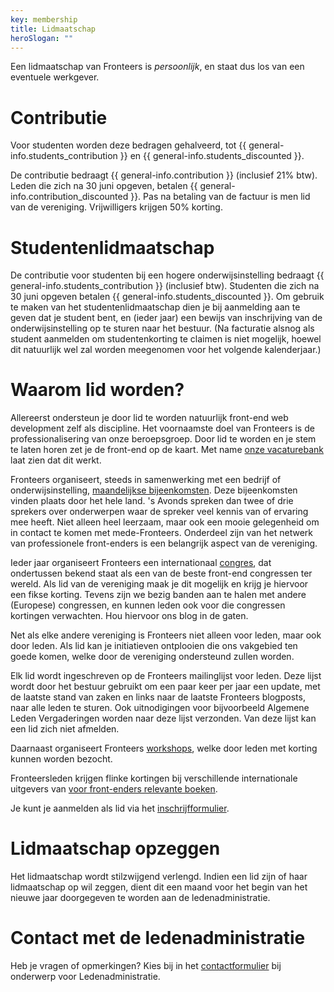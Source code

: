 ```yaml
---
key: membership
title: Lidmaatschap
heroSlogan: ""
---
```

Een lidmaatschap van Fronteers is _persoonlijk_, en staat dus los van een eventuele werkgever.

# Contributie


Voor studenten worden deze bedragen gehalveerd, tot {{ general-info.students_contribution }} en {{ general-info.students_discounted }}.

De contributie bedraagt {{ general-info.contribution }}  (inclusief 21% btw). Leden die zich na 30 juni opgeven, betalen {{ general-info.contribution_discounted }}. Pas na betaling van de factuur is men lid van de vereniging. Vrijwilligers krijgen 50% korting.

# Studentenlidmaatschap

De contributie voor studenten bij een hogere onderwijsinstelling bedraagt {{ general-info.students_contribution }} (inclusief btw). Studenten die zich na 30 juni opgeven betalen {{ general-info.students_discounted }}. Om gebruik te maken van het studentenlidmaatschap dien je bij aanmelding aan te geven dat je student bent, en (ieder jaar) een bewijs van inschrijving van de onderwijsinstelling op te sturen naar het bestuur. (Na facturatie alsnog als student aanmelden om studentenkorting te claimen is niet mogelijk, hoewel dit natuurlijk wel zal worden meegenomen voor het volgende kalenderjaar.)

# Waarom lid worden?

Allereerst ondersteun je door lid te worden natuurlijk front-end web development zelf als discipline. Het voornaamste doel van Fronteers is de professionalisering van onze beroepsgroep. Door lid te worden en je stem te laten horen zet je de front-end op de kaart. Met name [onze vacaturebank](/nl/werk-en-freelance/) laat zien dat dit werkt.

Fronteers organiseert, steeds in samenwerking met een bedrijf of onderwijsinstelling, [maandelijkse bijeenkomsten](/nl/activiteiten/events/). Deze bijeenkomsten vinden plaats door het hele land. 's Avonds spreken dan twee of drie sprekers over onderwerpen waar de spreker veel kennis van of ervaring mee heeft. Niet alleen heel leerzaam, maar ook een mooie gelegenheid om in contact te komen met mede-Fronteers. Onderdeel zijn van het netwerk van professionele front-enders is een belangrijk aspect van de vereniging. 

Ieder jaar organiseert Fronteers een internationaal [congres](/nl/congres), dat ondertussen bekend staat als een van de beste front-end congressen ter wereld. Als lid van de vereniging maak je dit mogelijk en krijg je hiervoor een fikse korting. Tevens zijn we bezig banden aan te halen met andere (Europese) congressen, en kunnen leden ook voor die congressen kortingen verwachten. Hou hiervoor ons blog in de gaten.

Net als elke andere vereniging is Fronteers niet alleen voor leden, maar ook door leden. Als lid kan je initiatieven ontplooien die ons vakgebied ten goede komen, welke door de vereniging ondersteund zullen worden.

Elk lid wordt ingeschreven op de Fronteers mailinglijst voor leden. Deze lijst wordt door het bestuur gebruikt om een paar keer per jaar een update, met de laatste stand van zaken en links naar de laatste Fronteers blogposts, naar alle leden te sturen. Ook uitnodigingen voor bijvoorbeeld Algemene Leden Vergaderingen worden naar deze lijst verzonden. Van deze lijst kan een lid zich niet afmelden.

Daarnaast organiseert Fronteers [workshops](/nl/activiteiten/workshops/), welke door leden met korting kunnen worden bezocht.

Fronteersleden krijgen flinke kortingen bij verschillende internationale uitgevers van [voor front-enders relevante boeken](/nl/word-lid/ledenkorting).

Je kunt je aanmelden als lid via het [inschrijfformulier](/nl/word-lid/).

# Lidmaatschap opzeggen

Het lidmaatschap wordt stilzwijgend verlengd. Indien een lid zijn of haar lidmaatschap op wil zeggen, dient dit een maand voor het begin van het nieuwe jaar doorgegeven te worden aan de ledenadministratie.

# Contact met de ledenadministratie

Heb je vragen of opmerkingen? Kies bij in het [contactformulier](/nl/footer/contact/) bij onderwerp voor Ledenadministratie.
